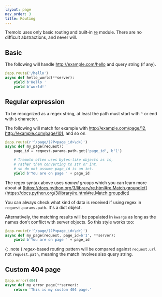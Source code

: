 ```yaml
---
layout: page
nav_order: 3
title: Routing
---
```


Tremolo uses only basic routing and built-in [re](https://docs.python.org/3/library/re.html) module. There are no difficult abstractions, and never will.

## Basic
The following will handle
http://example.com/hello and query string (if any).

```python
@app.route('/hello')
async def hello_world(**server):
    yield b'Hello '
    yield b'world!'

```

## Regular expression
To be recognized as a regex string, at least the path must start with `^` or end with `$` character.

The following will match for example with http://example.com/page/12, http://example.com/page/101, and so on.

```python
@app.route(r'^/page/(?P<page_id>\d+)')
async def my_page(request):
    page_id = request.params.path.get('page_id', b'1')

    # Tremolo often uses bytes-like objects as is,
    # rather than converting to str or int.
    # so do not assume page_id is an int.
    yield b'You are on page ' + page_id

```

The regex syntax above uses *named groups* which you can learn more about at [https://docs.python.org/3/library/re.html#re.Match.groupdict](https://docs.python.org/3/library/re.html#re.Match.groupdict)

You can always check what kind of data is received if using regex in `request.params.path`. It's a dict object.

Alternatively, the matching results will be populated in `kwargs` as long as the names don't conflict with server objects. So this style works too:
```python
@app.route(r'^/page/(?P<page_id>\d+)')
async def my_page(request, page_id=b'1', **server):
    yield b'You are on page ' + page_id

```

{: .note }
*regex*-based routing pattern will be compared against `request.url` not `request.path`, meaning the match involves also query string.

## Custom 404 page
```python
@app.error(404)
async def my_error_page(**server):
    return 'This is my custom 404 page.'

```
 
